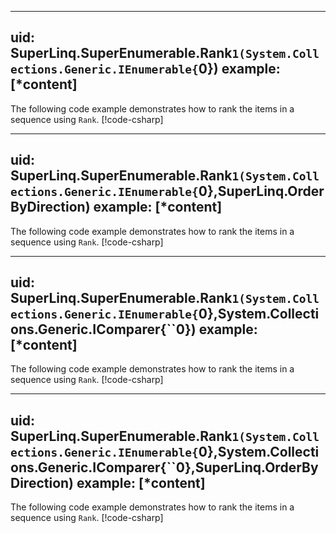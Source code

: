 ﻿----
uid: SuperLinq.SuperEnumerable.Rank``1(System.Collections.Generic.IEnumerable{``0})
example: [*content]
----
The following code example demonstrates how to rank the items in a sequence using `Rank`.
[!code-csharp[](SuperLinq/Rank/Rank1.linq#L6-)]

----
uid: SuperLinq.SuperEnumerable.Rank``1(System.Collections.Generic.IEnumerable{``0},SuperLinq.OrderByDirection)
example: [*content]
----
The following code example demonstrates how to rank the items in a sequence using `Rank`.
[!code-csharp[](SuperLinq/Rank/Rank2.linq#L6-)]

----
uid: SuperLinq.SuperEnumerable.Rank``1(System.Collections.Generic.IEnumerable{``0},System.Collections.Generic.IComparer{``0})
example: [*content]
----
The following code example demonstrates how to rank the items in a sequence using `Rank`.
[!code-csharp[](SuperLinq/Rank/Rank3.linq#L6-)]

----
uid: SuperLinq.SuperEnumerable.Rank``1(System.Collections.Generic.IEnumerable{``0},System.Collections.Generic.IComparer{``0},SuperLinq.OrderByDirection)
example: [*content]
----
The following code example demonstrates how to rank the items in a sequence using `Rank`.
[!code-csharp[](SuperLinq/Rank/Rank4.linq#L6-)]
